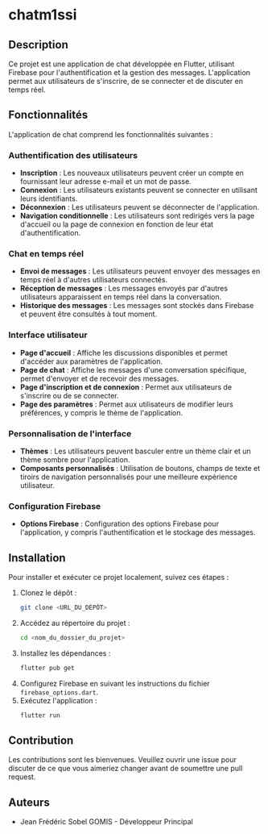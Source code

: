 # chatm1ssi

## Description
Ce projet est une application de chat développée en Flutter, utilisant Firebase pour l'authentification et la gestion des messages. L'application permet aux utilisateurs de s'inscrire, de se connecter et de discuter en temps réel.

## Fonctionnalités
L'application de chat comprend les fonctionnalités suivantes :

### Authentification des utilisateurs
- **Inscription** : Les nouveaux utilisateurs peuvent créer un compte en fournissant leur adresse e-mail et un mot de passe.
- **Connexion** : Les utilisateurs existants peuvent se connecter en utilisant leurs identifiants.
- **Déconnexion** : Les utilisateurs peuvent se déconnecter de l'application.
- **Navigation conditionnelle** : Les utilisateurs sont redirigés vers la page d'accueil ou la page de connexion en fonction de leur état d'authentification.

### Chat en temps réel
- **Envoi de messages** : Les utilisateurs peuvent envoyer des messages en temps réel à d'autres utilisateurs connectés.
- **Réception de messages** : Les messages envoyés par d'autres utilisateurs apparaissent en temps réel dans la conversation.
- **Historique des messages** : Les messages sont stockés dans Firebase et peuvent être consultés à tout moment.

### Interface utilisateur
- **Page d'accueil** : Affiche les discussions disponibles et permet d'accéder aux paramètres de l'application.
- **Page de chat** : Affiche les messages d'une conversation spécifique, permet d'envoyer et de recevoir des messages.
- **Page d'inscription et de connexion** : Permet aux utilisateurs de s'inscrire ou de se connecter.
- **Page des paramètres** : Permet aux utilisateurs de modifier leurs préférences, y compris le thème de l'application.

### Personnalisation de l'interface
- **Thèmes** : Les utilisateurs peuvent basculer entre un thème clair et un thème sombre pour l'application.
- **Composants personnalisés** : Utilisation de boutons, champs de texte et tiroirs de navigation personnalisés pour une meilleure expérience utilisateur.

### Configuration Firebase
- **Options Firebase** : Configuration des options Firebase pour l'application, y compris l'authentification et le stockage des messages.

## Installation
Pour installer et exécuter ce projet localement, suivez ces étapes :

1. Clonez le dépôt :
    ```bash
    git clone <URL_DU_DÉPÔT>
    ```
2. Accédez au répertoire du projet :
    ```bash
    cd <nom_du_dossier_du_projet>
    ```
3. Installez les dépendances :
    ```bash
    flutter pub get
    ```
4. Configurez Firebase en suivant les instructions du fichier `firebase_options.dart`.
5. Exécutez l'application :
    ```bash
    flutter run
    ```

## Contribution
Les contributions sont les bienvenues. Veuillez ouvrir une issue pour discuter de ce que vous aimeriez changer avant de soumettre une pull request.


## Auteurs
- Jean Frédéric Sobel GOMIS - Développeur Principal
